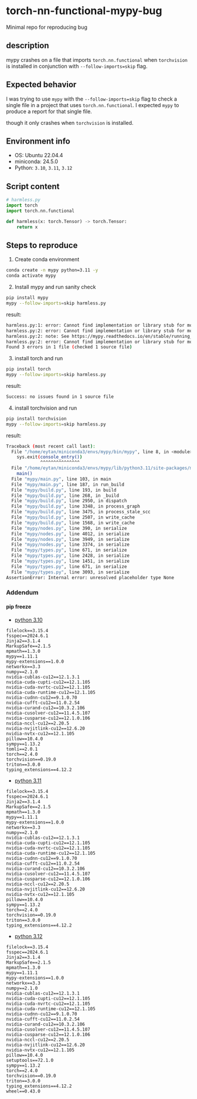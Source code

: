 # torch-nn-functional-mypy-bug
Minimal repo for reproducing bug
## description

mypy crashes on a file that imports `torch.nn.functional` when `torchvision` is installed in conjunction  with `--follow-imports=skip` flag.

## Expected behavior
I was trying to use `mypy` with the `--follow-imports=skip` flag to check a single file in a project that uses `torch.nn.functional`. I expected `mypy` to produce a report for that single file.

though it only crashes when `torchvision` is installed.


## Environment info

- OS: Ubuntu 22.04.4
- miniconda: 24.5.0
- Python: `3.10`, `3.11`, `3.12`

## Script content

```python
# harmless.py
import torch
import torch.nn.functional

def harmless(x: torch.Tensor) -> torch.Tensor:
    return x
```

## Steps to reproduce

1. Create conda environment
```bash
conda create -n mypy python=3.11 -y
conda activate mypy
```
2. Install mypy and run sanity check
```bash
pip install mypy
mypy --follow-imports=skip harmless.py
```
result:
```bash
harmless.py:1: error: Cannot find implementation or library stub for module named "torch"  [import-not-found]
harmless.py:2: error: Cannot find implementation or library stub for module named "torch.nn.functional"  [import-not-found]
harmless.py:2: note: See https://mypy.readthedocs.io/en/stable/running_mypy.html#missing-imports
harmless.py:2: error: Cannot find implementation or library stub for module named "torch.nn"  [import-not-found]
Found 3 errors in 1 file (checked 1 source file)
```

3. install torch and run
```bash
pip install torch 
mypy --follow-imports=skip harmless.py
```
result: 
```bash
Success: no issues found in 1 source file
```

4. install torchvision and run
```bash
pip install torchvision
mypy --follow-imports=skip harmless.py
```
result:
```bash
Traceback (most recent call last):
  File "/home/eytan/miniconda3/envs/mypy/bin/mypy", line 8, in <module>
    sys.exit(console_entry())
             ^^^^^^^^^^^^^^^
  File "/home/eytan/miniconda3/envs/mypy/lib/python3.11/site-packages/mypy/__main__.py", line 15, in console_entry
    main()
  File "mypy/main.py", line 103, in main
  File "mypy/main.py", line 187, in run_build
  File "mypy/build.py", line 193, in build
  File "mypy/build.py", line 268, in _build
  File "mypy/build.py", line 2950, in dispatch
  File "mypy/build.py", line 3348, in process_graph
  File "mypy/build.py", line 3475, in process_stale_scc
  File "mypy/build.py", line 2507, in write_cache
  File "mypy/build.py", line 1568, in write_cache
  File "mypy/nodes.py", line 390, in serialize
  File "mypy/nodes.py", line 4012, in serialize
  File "mypy/nodes.py", line 3949, in serialize
  File "mypy/nodes.py", line 3374, in serialize
  File "mypy/types.py", line 671, in serialize
  File "mypy/types.py", line 2428, in serialize
  File "mypy/types.py", line 1451, in serialize
  File "mypy/types.py", line 671, in serialize
  File "mypy/types.py", line 3093, in serialize
AssertionError: Internal error: unresolved placeholder type None
```

### Addendum

#### pip freeze
- [python 3.10](pipfreeze/python310.txt)
```
filelock==3.15.4
fsspec==2024.6.1
Jinja2==3.1.4
MarkupSafe==2.1.5
mpmath==1.3.0
mypy==1.11.1
mypy-extensions==1.0.0
networkx==3.3
numpy==2.1.0
nvidia-cublas-cu12==12.1.3.1
nvidia-cuda-cupti-cu12==12.1.105
nvidia-cuda-nvrtc-cu12==12.1.105
nvidia-cuda-runtime-cu12==12.1.105
nvidia-cudnn-cu12==9.1.0.70
nvidia-cufft-cu12==11.0.2.54
nvidia-curand-cu12==10.3.2.106
nvidia-cusolver-cu12==11.4.5.107
nvidia-cusparse-cu12==12.1.0.106
nvidia-nccl-cu12==2.20.5
nvidia-nvjitlink-cu12==12.6.20
nvidia-nvtx-cu12==12.1.105
pillow==10.4.0
sympy==1.13.2
tomli==2.0.1
torch==2.4.0
torchvision==0.19.0
triton==3.0.0
typing_extensions==4.12.2
```

- [python 3.11](pipfreeze/python311.txt)
```
filelock==3.15.4
fsspec==2024.6.1
Jinja2==3.1.4
MarkupSafe==2.1.5
mpmath==1.3.0
mypy==1.11.1
mypy-extensions==1.0.0
networkx==3.3
numpy==2.1.0
nvidia-cublas-cu12==12.1.3.1
nvidia-cuda-cupti-cu12==12.1.105
nvidia-cuda-nvrtc-cu12==12.1.105
nvidia-cuda-runtime-cu12==12.1.105
nvidia-cudnn-cu12==9.1.0.70
nvidia-cufft-cu12==11.0.2.54
nvidia-curand-cu12==10.3.2.106
nvidia-cusolver-cu12==11.4.5.107
nvidia-cusparse-cu12==12.1.0.106
nvidia-nccl-cu12==2.20.5
nvidia-nvjitlink-cu12==12.6.20
nvidia-nvtx-cu12==12.1.105
pillow==10.4.0
sympy==1.13.2
torch==2.4.0
torchvision==0.19.0
triton==3.0.0
typing_extensions==4.12.2
```

- [python 3.12](pipfreeze/python312.txt)

```
filelock==3.15.4
fsspec==2024.6.1
Jinja2==3.1.4
MarkupSafe==2.1.5
mpmath==1.3.0
mypy==1.11.1
mypy-extensions==1.0.0
networkx==3.3
numpy==2.1.0
nvidia-cublas-cu12==12.1.3.1
nvidia-cuda-cupti-cu12==12.1.105
nvidia-cuda-nvrtc-cu12==12.1.105
nvidia-cuda-runtime-cu12==12.1.105
nvidia-cudnn-cu12==9.1.0.70
nvidia-cufft-cu12==11.0.2.54
nvidia-curand-cu12==10.3.2.106
nvidia-cusolver-cu12==11.4.5.107
nvidia-cusparse-cu12==12.1.0.106
nvidia-nccl-cu12==2.20.5
nvidia-nvjitlink-cu12==12.6.20
nvidia-nvtx-cu12==12.1.105
pillow==10.4.0
setuptools==72.1.0
sympy==1.13.2
torch==2.4.0
torchvision==0.19.0
triton==3.0.0
typing_extensions==4.12.2
wheel==0.43.0
```